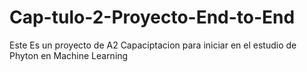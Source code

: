 # Cap-tulo-2-Proyecto-End-to-End

Este Es un proyecto de A2 Capaciptacion para iniciar en el estudio de Phyton en Machine Learning 
